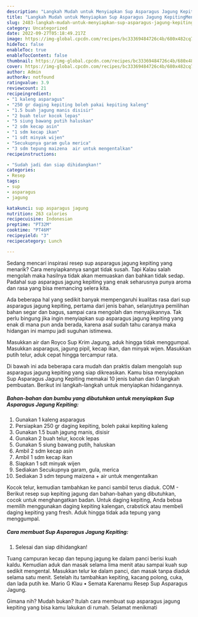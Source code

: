 ```yaml
---
description: "Langkah Mudah untuk Menyiapkan Sup Asparagus Jagung KepitingMenu Sahur"
title: "Langkah Mudah untuk Menyiapkan Sup Asparagus Jagung KepitingMenu Sahur"
slug: 2483-langkah-mudah-untuk-menyiapkan-sup-asparagus-jagung-kepitingmenu-sahur
category: Uncategorized
date: 2022-09-27T05:18:49.217Z
image: https://img-global.cpcdn.com/recipes/bc33369484726c4b/680x482cq70/sup-asparagus-jagung-kepiting-foto-resep-utama.jpg
hideToc: false
enableToc: true
enableTocContent: false
thumbnail: https://img-global.cpcdn.com/recipes/bc33369484726c4b/680x482cq70/sup-asparagus-jagung-kepiting-foto-resep-utama.jpg
cover: https://img-global.cpcdn.com/recipes/bc33369484726c4b/680x482cq70/sup-asparagus-jagung-kepiting-foto-resep-utama.jpg
author: Admin
authorAv: notfound
ratingvalue: 3.9
reviewcount: 21
recipeingredient:
- "1 kaleng asparagus"
- "250 gr daging kepiting boleh pakai kepiting kaleng"
- "1.5 buah jagung manis disisir"
- "2 buah telur kocok lepas"
- "5 siung bawang putih haluskan"
- "2 sdm kecap asin"
- "1 sdm kecap ikan"
- "1 sdt minyak wijen"
- "Secukupnya garam gula merica"
- "3 sdm tepung maizena  air untuk mengentalkan"
recipeinstructions:

- "Sudah jadi dan siap dihidangkan!"
categories:
- Resep
tags:
- sup
- asparagus
- jagung

katakunci: sup asparagus jagung 
nutrition: 263 calories
recipecuisine: Indonesian
preptime: "PT32M"
cooktime: "PT46M"
recipeyield: "3"
recipecategory: Lunch

---
```



Sedang mencari inspirasi resep sup asparagus jagung kepiting yang menarik? Cara menyiapkannya sangat tidak susah. Tapi Kalau salah mengolah maka hasilnya tidak akan memuaskan dan bahkan tidak sedap. Padahal sup asparagus jagung kepiting yang enak seharusnya punya aroma dan rasa yang bisa memancing selera kita.


Ada beberapa hal yang sedikit banyak mempengaruhi kualitas rasa dari sup asparagus jagung kepiting, pertama dari jenis bahan, selanjutnya pemilihan bahan segar dan bagus, sampai cara mengolah dan menyajikannya. Tak perlu bingung jika ingin menyiapkan sup asparagus jagung kepiting yang enak di mana pun anda berada, karena asal sudah tahu caranya maka hidangan ini mampu jadi suguhan istimewa.

Masukkan air dan Royco Sup Krim Jagung, aduk hingga tidak menggumpal. Masukkan asparagus, jagung pipil, kecap ikan, dan minyak wijen. Masukkan putih telur, aduk cepat hingga tercampur rata.


Di bawah ini ada beberapa cara mudah dan praktis dalam mengolah sup asparagus jagung kepiting yang siap dikreasikan. Kamu bisa menyiapkan Sup Asparagus Jagung Kepiting memakai 10 jenis bahan dan 0 langkah pembuatan. Berikut ini langkah-langkah untuk menyiapkan hidangannya.

<!--inarticleads1-->

##### Bahan-bahan dan bumbu yang dibutuhkan untuk menyiapkan Sup Asparagus Jagung Kepiting:

1. Gunakan 1 kaleng asparagus
1. Persiapkan 250 gr daging kepiting, boleh pakai kepiting kaleng
1. Gunakan 1.5 buah jagung manis, disisir
1. Gunakan 2 buah telur, kocok lepas
1. Gunakan 5 siung bawang putih, haluskan
1. Ambil 2 sdm kecap asin
1. Ambil 1 sdm kecap ikan
1. Siapkan 1 sdt minyak wijen
1. Sediakan Secukupnya garam, gula, merica
1. Sediakan 3 sdm tepung maizena + air untuk mengentalkan


Kocok telur, kemudian tambahkan ke panci sambil terus diaduk. COM - Berikut resep sup kepiting jagung dan bahan-bahan yang dibutuhkan, cocok untuk menghangatkan badan. Untuk daging kepiting, Anda bebsa memilih menggunakan daging kepiting kalengan, crabstick atau membeli daging kepiting yang fresh. Aduk hingga tidak ada tepung yang menggumpal. 

<!--inarticleads2-->

##### Cara membuat Sup Asparagus Jagung Kepiting:


1. Selesai dan siap dihidangkan!

Tuang campuran kecap dan tepung jagung ke dalam panci berisi kuah kaldu. Kemudian aduk dan masak selama lima menit atau sampai kuah sup sedikit mengental. Masukkan telur ke dalam panci, dan masak tanpa diaduk selama satu menit. Setelah itu tambahkan kepiting, kacang polong, cuka, dan lada putih ke. Mario G Klau • Semata Karenamu Resep Sup Asparagus Jagung. 

Gimana nih? Mudah bukan? Itulah cara membuat sup asparagus jagung kepiting yang bisa kamu lakukan di rumah. Selamat menikmati
